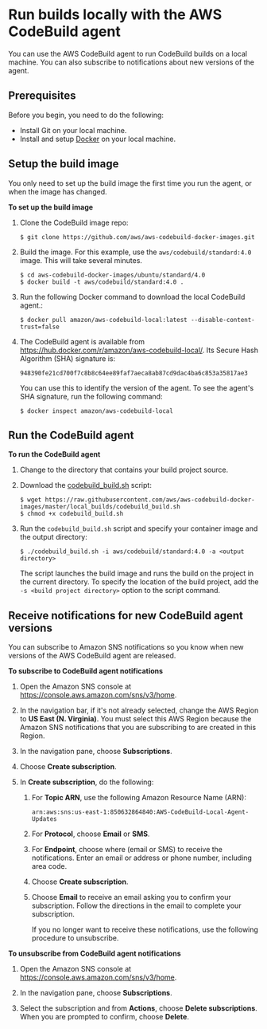 # Run builds locally with the AWS CodeBuild agent<a name="use-codebuild-agent"></a>

You can use the AWS CodeBuild agent to run CodeBuild builds on a local machine\. You can also subscribe to notifications about new versions of the agent\. 

## Prerequisites<a name="use-codebuild-agent.prerequisites"></a>

Before you begin, you need to do the following:
+ Install Git on your local machine\.
+ Install and setup [Docker](https://www.docker.com/) on your local machine\.

## Setup the build image<a name="use-codebuild-agent.setup-image"></a>

You only need to set up the build image the first time you run the agent, or when the image has changed\.

**To set up the build image**

1. Clone the CodeBuild image repo:

   ```
   $ git clone https://github.com/aws/aws-codebuild-docker-images.git
   ```

1. Build the image\. For this example, use the `aws/codebuild/standard:4.0` image\. This will take several minutes\.

   ```
   $ cd aws-codebuild-docker-images/ubuntu/standard/4.0
   $ docker build -t aws/codebuild/standard:4.0 .
   ```

1. Run the following Docker command to download the local CodeBuild agent\.:

   ```
   $ docker pull amazon/aws-codebuild-local:latest --disable-content-trust=false
   ```

1. The CodeBuild agent is available from [https://hub\.docker\.com/r/amazon/aws\-codebuild\-local/](https://hub.docker.com/r/amazon/aws-codebuild-local/)\. Its Secure Hash Algorithm \(SHA\) signature is:

   ```
   948390fe21cd700f7c8b8c64ee89faf7aeca8ab87cd9dac4ba6c853a35817ae3
   ```

   You can use this to identify the version of the agent\. To see the agent's SHA signature, run the following command: 

   ```
   $ docker inspect amazon/aws-codebuild-local
   ```

## Run the CodeBuild agent<a name="use-codebuild-agent.run-agent"></a>

**To run the CodeBuild agent**

1. Change to the directory that contains your build project source\.

1. Download the [codebuild\_build\.sh](https://github.com/aws/aws-codebuild-docker-images/blob/master/local_builds/codebuild_build.sh) script:

   ```
   $ wget https://raw.githubusercontent.com/aws/aws-codebuild-docker-images/master/local_builds/codebuild_build.sh
   $ chmod +x codebuild_build.sh
   ```

1. Run the `codebuild_build.sh` script and specify your container image and the output directory: 

   ```
   $ ./codebuild_build.sh -i aws/codebuild/standard:4.0 -a <output directory>
   ```

   The script launches the build image and runs the build on the project in the current directory\. To specify the location of the build project, add the `-s <build project directory>` option to the script command\.

## Receive notifications for new CodeBuild agent versions<a name="receive-codebuild-agent-notifications"></a>

You can subscribe to Amazon SNS notifications so you know when new versions of the AWS CodeBuild agent are released\. 

**To subscribe to CodeBuild agent notifications**

1. Open the Amazon SNS console at [https://console\.aws\.amazon\.com/sns/v3/home](https://console.aws.amazon.com/sns/v3/home)\. 

1. In the navigation bar, if it's not already selected, change the AWS Region to **US East \(N\. Virginia\)**\. You must select this AWS Region because the Amazon SNS notifications that you are subscribing to are created in this Region\. 

1. In the navigation pane, choose **Subscriptions**\. 

1. Choose **Create subscription**\. 

1. In **Create subscription**, do the following: 

   1. For **Topic ARN**, use the following Amazon Resource Name \(ARN\): 

      ```
      arn:aws:sns:us-east-1:850632864840:AWS-CodeBuild-Local-Agent-Updates
      ```

   1. For **Protocol**, choose **Email** or **SMS**\. 

   1. For **Endpoint**, choose where \(email or SMS\) to receive the notifications\. Enter an email or address or phone number, including area code\. 

   1. Choose **Create subscription**\. 

   1. Choose **Email** to receive an email asking you to confirm your subscription\. Follow the directions in the email to complete your subscription\. 

      If you no longer want to receive these notifications, use the following procedure to unsubscribe\. 

**To unsubscribe from CodeBuild agent notifications**

1. Open the Amazon SNS console at [https://console\.aws\.amazon\.com/sns/v3/home](https://console.aws.amazon.com/sns/v3/home)\. 

1. In the navigation pane, choose **Subscriptions**\. 

1. Select the subscription and from **Actions**, choose **Delete subscriptions**\. When you are prompted to confirm, choose **Delete**\. 